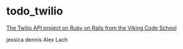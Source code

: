 # todo_twilio

[The Twilio API project on Ruby on Rails from the Viking Code School](http://www.vikingcodeschool.com)

jessica dennis
Alex Lach